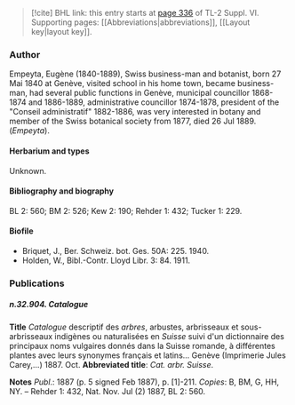 > [!cite] BHL link: this entry starts at [page 336](https://www.biodiversitylibrary.org/item/103835#page/346/mode/1up) of TL-2 Suppl. VI.
> Supporting pages: [[Abbreviations|abbreviations]], [[Layout key|layout key]].

### Author

Empeyta, Eugène (1840-1889), Swiss business-man and botanist, born 27 Mai 1840 at Genève, visited school in his home town, became business-man, had several public functions in Genève, municipal councillor 1868-1874 and 1886-1889, administrative councillor 1874-1878, president of the "Conseil administratif" 1882-1886, was very interested in botany and member of the Swiss botanical society from 1877, died 26 Jul 1889. (*Empeyta*).

#### Herbarium and types

Unknown.

#### Bibliography and biography

BL 2: 560; BM 2: 526; Kew 2: 190; Rehder 1: 432; Tucker 1: 229.

#### Biofile

- Briquet, J., Ber. Schweiz. bot. Ges. 50A: 225. 1940.
- Holden, W., Bibl.-Contr. Lloyd Libr. 3: 84. 1911.

### Publications

##### n.32.904. Catalogue

**Title**
*Catalogue* descriptif des *arbres*, arbustes, arbrisseaux et sous-arbrisseaux indigènes ou naturalisées en *Suisse* suivi d'un dictionnaire des principaux noms vulgaires donnés dans la Suisse romande, à différentes plantes avec leurs synonymes français et latins... Genève (Imprimerie Jules Carey,...) 1887. Oct.
**Abbreviated title**: *Cat. arbr. Suisse*.

**Notes**
*Publ*.: 1887 (p. 5 signed Feb 1887), p. \[1\]-211. *Copies*: B, BM, G, HH, NY. – Rehder 1: 432, Nat. Nov. Jul (2) 1887, BL 2: 560.

